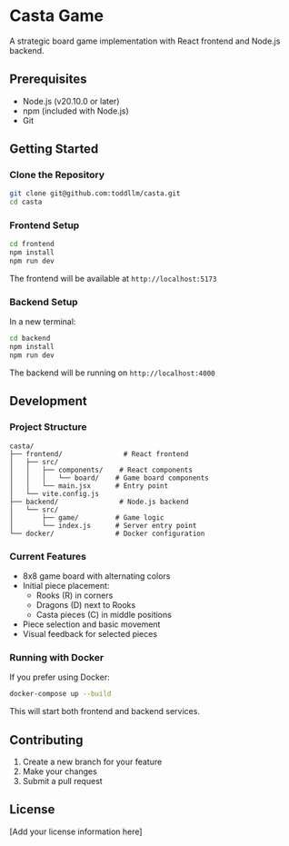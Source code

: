 # Casta Game

A strategic board game implementation with React frontend and Node.js backend.

## Prerequisites

- Node.js (v20.10.0 or later)
- npm (included with Node.js)
- Git

## Getting Started

### Clone the Repository

```bash
git clone git@github.com:toddllm/casta.git
cd casta
```

### Frontend Setup

```bash
cd frontend
npm install
npm run dev
```

The frontend will be available at `http://localhost:5173`

### Backend Setup

In a new terminal:

```bash
cd backend
npm install
npm run dev
```

The backend will be running on `http://localhost:4000`

## Development

### Project Structure

```
casta/
├── frontend/               # React frontend
│   ├── src/
│   │   ├── components/    # React components
│   │   │   └── board/    # Game board components
│   │   └── main.jsx      # Entry point
│   └── vite.config.js
├── backend/               # Node.js backend
│   └── src/
│       ├── game/         # Game logic
│       └── index.js      # Server entry point
└── docker/               # Docker configuration
```

### Current Features

- 8x8 game board with alternating colors
- Initial piece placement:
  - Rooks (R) in corners
  - Dragons (D) next to Rooks
  - Casta pieces (C) in middle positions
- Piece selection and basic movement
- Visual feedback for selected pieces

### Running with Docker

If you prefer using Docker:

```bash
docker-compose up --build
```

This will start both frontend and backend services.

## Contributing

1. Create a new branch for your feature
2. Make your changes
3. Submit a pull request

## License

[Add your license information here]